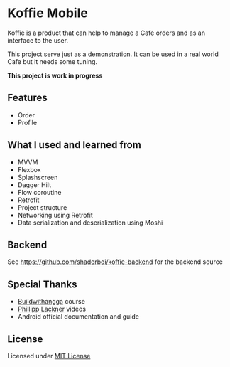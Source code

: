 # Koffie Mobile

Koffie is a product that can help to manage a Cafe orders and as an interface to the user.

This project serve just as a demonstration. It can be used in a real world Cafe but it needs
some tuning.

**This project is work in progress**

## Features

- Order
- Profile

## What I used and learned from

- MVVM
- Flexbox
- Splashscreen
- Dagger Hilt
- Flow coroutine
- Retrofit
- Project structure
- Networking using Retrofit
- Data serialization and deserialization using Moshi

## Backend

See https://github.com/shaderboi/koffie-backend for the backend source

## Special Thanks

- [Buildwithangga](https://buildwithangga.com/) course
- [Phillipp Lackner](https://www.youtube.com/c/PhilippLackner) videos
- Android official documentation and guide

## License

Licensed under [MIT License](LICENSE)
